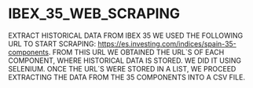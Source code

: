 # IBEX_35_WEB_SCRAPING
EXTRACT HISTORICAL DATA FROM IBEX 35
WE USED THE FOLLOWING URL TO START SCRAPING: https://es.investing.com/indices/spain-35-components. FROM THIS URL WE OBTAINED THE URL`S OF EACH COMPONENT, WHERE HISTORICAL DATA IS STORED.
WE DID IT USING SELENIUM. ONCE THE URL´S WERE STORED IN A LIST, WE PROCEED EXTRACTING THE DATA FROM THE 35 COMPONENTS INTO A CSV FILE. 
